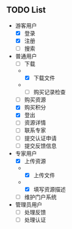 ## TODO List
- 游客用户
    - [x] 登录
    - [x] 注册
    - [ ] 搜索
- 普通用户
    - [ ] 下载
    - - [x] 下载文件
    - - [ ] 购买记录检查
    - [ ] 购买资源
    - [x] 购买积分
    - [x] 登出
    - [ ] 资源详情
    - [ ] 联系专家
    - [ ] 提交认证申请
    - [ ] 提交反馈信息
- 专家用户
    - [x] 上传资源
    - - [x] 上传文件
    - - [x] 填写资源描述
    - [ ] 维护门户系统
- 管理员用户
    - [ ] 处理反馈
    - [ ] 处理认证
